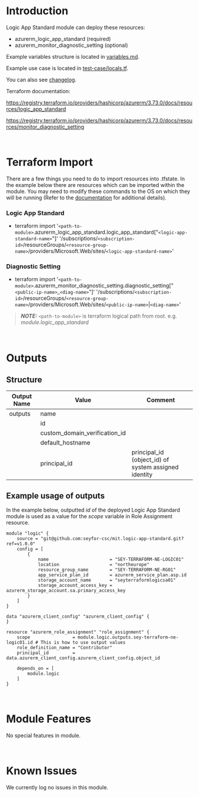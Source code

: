 # Introduction
Logic App Standard module can deploy these resources:
* azurerm_logic_app_standard (required)
* azurerm_monitor_diagnostic_setting (optional)

Example variables structure is located in [variables.md](variables.md).

Example use case is located in [test-case/locals.tf](test-case/locals.tf).

You can also see [changelog](changelog.md).

Terraform documentation:

https://registry.terraform.io/providers/hashicorp/azurerm/3.73.0/docs/resources/logic_app_standard

https://registry.terraform.io/providers/hashicorp/azurerm/3.73.0/docs/resources/monitor_diagnostic_setting

&nbsp;

# Terraform Import
There are a few things you need to do to import resources into .tfstate. In the example below there are resources which can be imported within the module. You may need to modify these commands to the OS on which they will be running (Refer to the [documentation](https://developer.hashicorp.com/terraform/cli/commands/import#example-import-into-resource-configured-with-for_each) for additional details).
### Logic App Standard
* terraform import '`<path-to-module>`.azurerm_logic_app_standard.logic_app_standard["`<logic-app-standard-name>`"]' '/subscriptions/`<subscription-id>`/resourceGroups/`<resource-group-name>`/providers/Microsoft.Web/sites/`<logic-app-standard-name>`'
### Diagnostic Setting
* terraform import '`<path-to-module>`.azurerm_monitor_diagnostic_setting.diagnostic_setting["`<public-ip-name>`_`<diag-name>`"]' '/subscriptions/`<subscription-id>`/resourceGroups/`<resource-group-name>`/providers/Microsoft.Web/sites/`<public-ip-name>`|`<diag-name>`'

 > **_NOTE:_** `<path-to-module>` is terraform logical path from root. e.g. _module.logic\_app\_standard_

&nbsp;

# Outputs
## Structure

| Output Name | Value                         | Comment                                              |
| ----------- | ----------------------------- | ---------------------------------------------------- |
| outputs     | name                          |                                                      |
|             | id                            |                                                      |
|             | custom_domain_verification_id |                                                      |
|             | default_hostname              |                                                      |
|             | principal_id                  | principal_id (object_id) of system assigned identity |


## Example usage of outputs
In the example below, outputted _id_ of the deployed Logic App Standard module is used as a value for the _scope_ variable in Role Assignment resource.
```
module "logic" {
    source = "git@github.com:seyfor-csc/mit.logic-app-standard.git?ref=v1.0.0"
    config = [
        {
            name                       = "SEY-TERRAFORM-NE-LOGIC01"
            location                   = "northeurope"
            resource_group_name        = "SEY-TERRAFORM-NE-RG01"
            app_service_plan_id        = azurerm_service_plan.asp.id
            storage_account_name       = "seyterraformlogicsa01"
            storage_account_access_key = azurerm_storage_account.sa.primary_access_key
        }
    ]
}

data "azurerm_client_config" "azurerm_client_config" {
}

resource "azurerm_role_assignment" "role_assignment" {
    scope                = module.logic.outputs.sey-terraform-ne-logic01.id # This is how to use output values
    role_definition_name = "Contributor"
    principal_id         = data.azurerm_client_config.azurerm_client_config.object_id

    depends_on = [
        module.logic
    ]
}
```

&nbsp;

# Module Features
No special features in module.

&nbsp;

# Known Issues
We currently log no issues in this module.